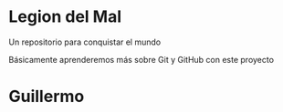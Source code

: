 # Legion del Mal
Un repositorio para conquistar el mundo

Básicamente aprenderemos más sobre Git y GitHub con este proyecto


# Guillermo